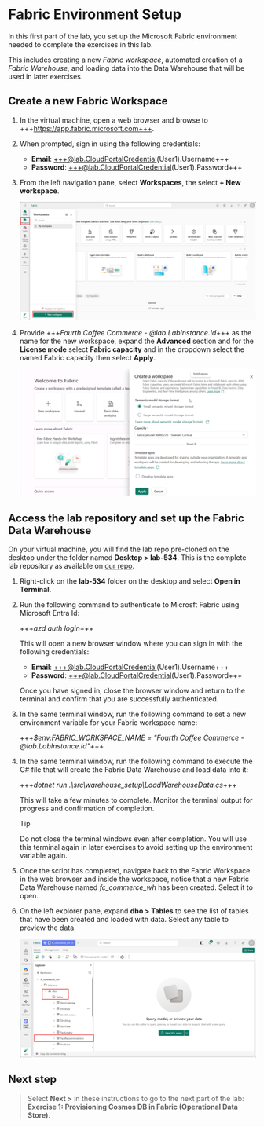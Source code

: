 # Fabric Environment Setup

In this first part of the lab, you set up the Microsoft Fabric environment needed to complete the exercises in this lab.

This includes creating a new *Fabric workspace*, automated creation of a *Fabric Warehouse*, and loading data into the Data Warehouse that will be used in later exercises.

## Create a new Fabric Workspace

1. In the virtual machine, open a web browser and browse to +++https://app.fabric.microsoft.com+++.

1. When prompted, sign in using the following credentials:

   - **Email**: +++@lab.CloudPortalCredential(User1).Username+++
   - **Password**: +++@lab.CloudPortalCredential(User1).Password+++

1. From the left navigation pane, select **Workspaces**, the select **+ New workspace**.

    ![Screenshot showing how to create a new workspace in Microsoft Fabric](media/create-new-workspace.png)

1. Provide +++*Fourth Coffee Commerce - @lab.LabInstance.Id*+++ as the name for the new workspace, expand the **Advanced** section and for the **License mode** select **Fabric capacity** and in the dropdown select the named Fabric capacity then select **Apply**.

    ![Screenshot showing how to configure the new workspace in Microsoft Fabric](media/configure-new-workspace.png) <!--TODO: No screenshot yet add later-->

## Access the lab repository and set up the Fabric Data Warehouse

On your virtual machine, you will find the lab repo pre-cloned on the desktop under the folder named **Desktop > lab-534**. This is the complete lab repository as available on [our repo](https://aka.ms/). <!--TODO: Add aka.ms link to repo-->

1. Right-click on the **lab-534** folder on the desktop and select **Open in Terminal**.

1. Run the following command to authenticate to Microsft Fabric using Microsoft Entra Id:

    +++*azd auth login*+++

    This will open a new browser window where you can sign in with the following credentials:

    - **Email**: +++@lab.CloudPortalCredential(User1).Username+++
    - **Password**: +++@lab.CloudPortalCredential(User1).Password+++

    Once you have signed in, close the browser window and return to the terminal and confirm that you are successfully authenticated.

1. In the same terminal window, run the following command to set a new environment variable for your Fabric workspace name:

    +++*$env:FABRIC_WORKSPACE_NAME = "Fourth Coffee Commerce - @lab.LabInstance.Id"*+++

1. In the same terminal window, run the following command to execute the C# file that will create the Fabric Data Warehouse and load data into it:

    +++*dotnet run .\src\warehouse_setup\LoadWarehouseData.cs*+++

    This will take a few minutes to complete. Monitor the terminal output for progress and confirmation of completion.

    > [!TIP]
    > Do not close the terminal windows even after completion. You will use this terminal again in later exercises to avoid setting up the environment variable again.

1. Once the script has completed, navigate back to the Fabric Workspace in the web browser and inside the workspace, notice that a new Fabric Data Warehouse named *fc_commerce_wh* has been created. Select it to open.

1. On the left explorer pane, expand **dbo > Tables** to see the list of tables that have been created and loaded with data. Select any table to preview the data.

    ![Screenshot showing the tables in the Fabric Data Warehouse](media/warehouse-tables.png)

## Next step

> Select **Next >** in these instructions to go to the next part of the lab: **Exercise 1: Provisioning Cosmos DB in Fabric (Operational Data Store)**.
